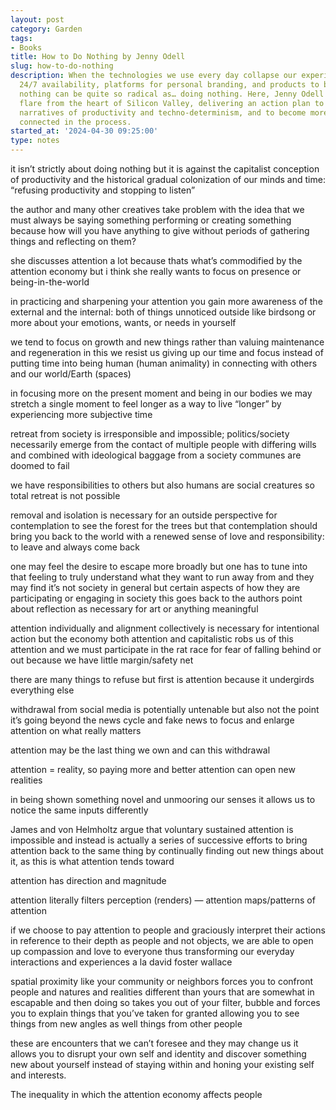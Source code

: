 ```yaml
---
layout: post
category: Garden
tags:
- Books
title: How to Do Nothing by Jenny Odell
slug: how-to-do-nothing
description: When the technologies we use every day collapse our experiences into
  24/7 availability, platforms for personal branding, and products to be monetized,
  nothing can be quite so radical as… doing nothing. Here, Jenny Odell sends up a
  flare from the heart of Silicon Valley, delivering an action plan to resist capitalist
  narratives of productivity and techno-determinism, and to become more meaningfully
  connected in the process.
started_at: '2024-04-30 09:25:00'
type: notes
---
```


it isn’t strictly about doing nothing but it is against the capitalist conception of productivity and the historical gradual colonization of our minds and time: “refusing productivity and stopping to listen”

the author and many other creatives take problem with the idea that we must always be saying something performing or creating something because how will you have anything to give without periods of gathering things and reflecting on them?

she discusses attention a lot because thats what’s commodified by the attention economy but i think she really wants to focus on presence or being-in-the-world 

in practicing and sharpening your attention you gain more awareness of the external and the internal: both of things unnoticed outside like birdsong or more about your emotions, wants, or needs in yourself 

we tend to focus on growth and new things rather than valuing maintenance and regeneration in this we resist us giving up our time and focus instead of putting time into being human (human animality) in connecting with others and our world/Earth (spaces)

in focusing more on the present moment and being in our bodies we may stretch a single moment to feel longer as a way to live “longer” by experiencing more subjective time

retreat from society is irresponsible and impossible; politics/society necessarily emerge from the contact of multiple people with differing wills and combined with ideological baggage from a society communes are doomed to fail

we have responsibilities to others but also humans are social creatures so total retreat is not possible 

removal and isolation is necessary for an outside perspective for contemplation to see the forest for the trees but that contemplation should bring you back to the world with a renewed sense of love and responsibility: to leave and always come back

one may feel the desire to escape more broadly but one has to tune into that feeling to truly understand what they want to run away from and they may find it’s not society in general but certain aspects of how they are participating or engaging in society this goes back to the authors point about reflection as necessary for art or anything meaningful

attention individually and alignment collectively is necessary for intentional action but the economy both attention and capitalistic robs us of this attention and we must participate in the rat race for fear of falling behind or out because we have little margin/safety net  

there are many things to refuse but first is attention because it undergirds everything else

withdrawal from social media is potentially untenable but also not the point it’s going beyond the news cycle and fake news to focus and enlarge attention on what really matters

attention may be the last thing we own and can this withdrawal

attention = reality, so paying more and better attention can open new realities 

in being shown something novel and unmooring our senses it allows us to notice the same inputs differently 

James and von Helmholtz argue that voluntary sustained attention is impossible and instead is actually a series of successive efforts to bring attention back to the same thing by continually finding out new things about it, as this is what attention tends toward

attention has direction and magnitude

attention literally filters perception (renders) — attention maps/patterns of attention

if we choose to pay attention to people and graciously interpret their actions in reference to their depth as people and not objects, we are able to open up compassion and love to everyone thus transforming our everyday interactions and experiences a la david foster wallace

spatial proximity like your community or neighbors forces you to confront people and natures and realities different than yours that are somewhat in escapable and then doing so takes you out of your filter, bubble and forces you to explain things that you’ve taken for granted allowing you to see things from new angles as well things from other people 

these are encounters that we can’t foresee and they may change us it allows you to disrupt your own self and identity and discover something new about yourself instead of staying within and honing your existing self and interests.

The inequality in which the attention economy affects people